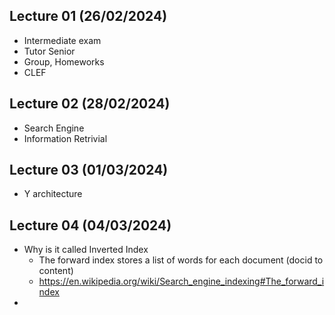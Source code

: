 ## Lecture 01 (26/02/2024)
- Intermediate exam
- Tutor Senior
- Group, Homeworks
- CLEF

## Lecture 02 (28/02/2024)
- Search Engine
- Information Retrivial

## Lecture 03 (01/03/2024)
- Y architecture

## Lecture 04 (04/03/2024)
- Why is it called Inverted Index
	- The forward index stores a list of words for each document (docid to content)
	- https://en.wikipedia.org/wiki/Search_engine_indexing#The_forward_index
- 